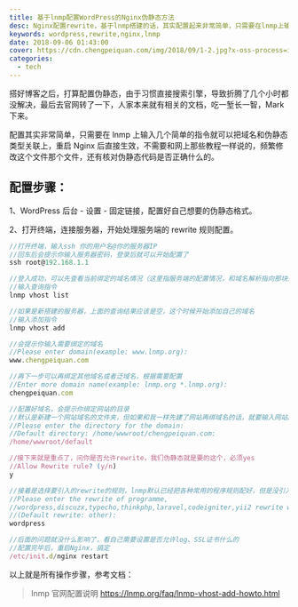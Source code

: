 ```yaml
---
title: 基于lnmp配置WordPress的Nginx伪静态方法
desc: Nginx配置rewrite，基于lnmp搭建的话，其实配置起来非常简单，只需要在lnmp上输入几个简单的指令就可以把域名和伪静态类型关联上，重启Nginx后直接生效~
keywords: wordpress,rewrite,nginx,lnmp
date: 2018-09-06 01:43:00
cover: https://cdn.chengpeiquan.com/img/2018/09/1-2.jpg?x-oss-process=image/interlace,1
categories:
  - tech
---
```


搭好博客之后，打算配置伪静态，由于习惯直接搜索引擎，导致折腾了几个小时都没解决，最后去官网转了一下，人家本来就有相关的文档，吃一堑长一智，Mark 下来。

配置其实非常简单，只需要在 lnmp 上输入几个简单的指令就可以把域名和伪静态类型关联上，重启 Nginx 后直接生效，不需要和网上那些教程一样说的，频繁修改这个文件那个文件，还有核对伪静态代码是否正确什么的。

## 配置步骤：

1、WordPress 后台 - 设置 - 固定链接，配置好自己想要的伪静态格式。

2、打开终端，连接服务器，开始处理服务端的 rewrite 规则配置。

```javascript
//打开终端，输入ssh 你的用户名@你的服务器IP
//回车后会提示你输入服务器密码，登录后就可以开始配置了
ssh root@192.168.1.1

//登入成功，可以先查看当前绑定的域名情况（这里指服务端的配置情况，和域名解析指向那块没关系）
//输入查询指令
lnmp vhost list

//如果是新搭建的服务器，上面的查询结果应该是空，这个时候开始添加自己的域名
//输入添加指令
lnmp vhost add

//会提示你输入需要绑定的域名
//Please enter domain(example: www.lnmp.org):
www.chengpeiquan.com

//再下一步可以再绑定其他域名或者泛域名，根据需要配置
//Enter more domain name(example: lnmp.org *.lnmp.org):
chengpeiquan.com

//配置好域名，会提示你绑定网站的目录
//默认是新建一个网站域名的文件夹，但如果和我一样先建了网站再绑域名的话，就要输入网站的目录了（从根目录开始）
//Please enter the directory for the domain:
//Default directory: /home/wwwroot/chengpeiquan.com:
/home/wwwroot/default

//接下来就是重点了，问你是否允许rewrite，我们伪静态就是要的这个，必须yes
//Allow Rewrite rule? (y/n)
y

//接着是选择要引入的rewrite的规则，lnmp默认已经把各种常用的程序规则配好，但是没引入，所以在这个步骤就需要根据自己的需求引入想要的配置
//Please enter the rewrite of programme,
//wordpress,discuzx,typecho,thinkphp,laravel,codeigniter,yii2 rewrite was exist.
//(Default rewrite: other):
wordpress

//后面的问题就没什么影响了，看自己需要设置是否允许log、SSL证书什么的
//配置完毕后，重启Nginx，搞定
/etc/init.d/nginx restart
```

以上就是所有操作步骤，参考文档：

> lnmp 官网配置说明 https://lnmp.org/faq/lnmp-vhost-add-howto.html
